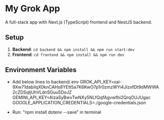 # My Grok App
A full-stack app with Next.js (TypeScript) frontend and NestJS backend.

## Setup
1. **Backend**: `cd backend && npm install && npm run start:dev`
2. **Frontend**: `cd frontend && npm install && npm run dev`

## Environment Variables
- Add below lines to backend/.env
GROK_API_KEY=xai-9Xw71dabiIqX0knCAHs8YEtt5a7K6KwO7p1r0zmzWYi4JIzxfDt9dMWWA2cZDSqIjUhVLdnSGuu5DoJZ
GEMINI_API_KEY=AIzaSyBwvTwNXy5NLfQqfAgvwfhi2QrqOUJUgac
GOOGLE_APPLICATION_CREDENTIALS=./google-credentials.json

- Run: "npm install dotenv --save" in terminal 